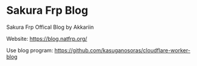 # Sakura Frp Blog
Sakura Frp Offical Blog by Akkariin

Website: https://blog.natfrp.org/

Use blog program: https://github.com/kasuganosoras/cloudflare-worker-blog
